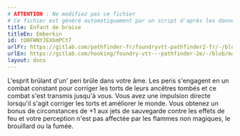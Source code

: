 ```yaml
---
# ATTENTION : Ne modifiez pas ce fichier
# Ce fichier est généré automatiquement par un script d'après les données du module Foundry VTT officiel et de sa traduction
title: Enfant de braise
titleEn: Emberkin
id: tQ0FWNYJEXbmPCt7
urlFr: https://gitlab.com/pathfinder-fr/foundryvtt-pathfinder2-fr/-/blob/master/data/feats/tQ0FWNYJEXbmPCt7.htm
urlEn: https://gitlab.com/hooking/foundry-vtt---pathfinder-2e/-/blob/master/packs/data/feats.db/emberkin.json
layout: dons
---
```

L'esprit brûlant d'un' peri brûle dans votre âme. Les peris s'engagent en un combat constant pour corriger les torts de leurs ancêtres tombés et ce combat s'est transmis jusqu'à vous. Vous avez une impulsion directe lorsqu'il s'agit corriger les torts et améliorer le monde. Vous obtenez un bonus de circonstances de +1 aux jets de sauvegarde contre les effets de feu et votre perception n'est pas affectée par les flammes non magiques, le brouillard ou la fumée.
